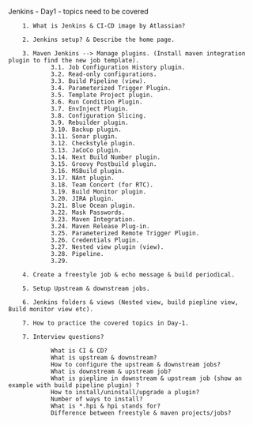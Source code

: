 Jenkins - Day1 - topics need to be covered

        1. What is Jenkins & CI-CD image by Atlassian?

        2. Jenkins setup? & Describe the home page.
        
        3. Maven Jenkins --> Manage plugins. (Install maven integration plugin to find the new job template).
                3.1. Job Configuration History plugin.
                3.2. Read-only configurations.
                3.3. Build Pipeline (view).
                3.4. Parameterized Trigger Plugin.
                3.5. Template Project plugin.
                3.6. Run Condition Plugin.
                3.7. EnvInject Plugin.
                3.8. Configuration Slicing.
                3.9. Rebuilder plugin.
                3.10. Backup plugin.
                3.11. Sonar plugin.
                3.12. Checkstyle plugin.
                3.13. JaCoCo plugin.
                3.14. Next Build Number plugin.
                3.15. Groovy Postbuild plugin.
                3.16. MSBuild plugin.
                3.17. NAnt plugin.
                3.18. Team Concert (for RTC).
                3.19. Build Monitor plugin.
                3.20. JIRA plugin.
                3.21. Blue Ocean plugin.
                3.22. Mask Passwords.
                3.23. Maven Integration.
                3.24. Maven Release Plug-in.
                3.25. Parameterized Remote Trigger Plugin.
                3.26. Credentials Plugin.
                3.27. Nested view plugin (view).
                3.28. Pipeline.
                3.29. 
        
        4. Create a freestyle job & echo message & build periodical.
        
        5. Setup Upstream & downstream jobs. 
        
        6. Jenkins folders & views (Nested view, build piepline view, Build monitor view etc).

        7. How to practice the covered topics in Day-1.
        
        7. Interview questions?
        
                What is CI & CD?
                What is upstream & downstream?
                How to configure the upstream & downstream jobs?
                What is downstream & upstream job?
                What is piepline in downstream & upstream job (show an example with build pipeline plugin) ?
                How to install/uninstall/upgrade a plugin?
                Number of ways to install?
                What is *.hpi & hpi stands for?
                Difference between freestyle & maven projects/jobs?
                
        
        
